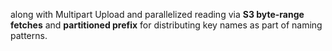 along with Multipart Upload and parallelized reading via **S3 byte-range fetches** and **partitioned prefix** for distributing key names as part of naming patterns.
